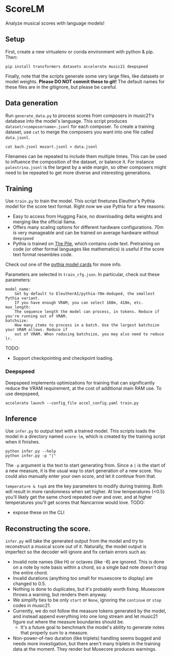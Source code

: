 # ScoreLM
Analyze musical scores with language models!

## Setup
First, create a new virtualenv or conda environment with python & pip.
Then:
```
pip install transformers datasets accelerate music21 deepspeed
```

Finally, note that the scripts generate some very large files, like datasets or model
weights. **Please DO NOT commit these to git!** The default names for these files are in the gitignore,
but please be careful.

## Data generation
Run `generate_data.py` to process scores from composers in music21's database into the model's language.
This script produces `dataset/<composername>.jsonl` for each composer. To create a training dataset, use
`cat` to merge the composers you want into one file called `data.jsonl`.
```
cat bach.jsonl mozart.jsonl > data.jsonl
```
Filenames can be repeated to include them multiple times. This can be used to influence the composition
of the dataset, or balance it. For instance `palestrina.jsonl` is the largest by a wide margin, so other
composers might need to be repeated to get more diverse and interesting generations.

## Training
Use `train.py` to train the model. This script finetunes Eleuther's Pythia model for the score text
format. Right now we use Pythia for a few reasons:
* Easy to access from Hugging Face, no downloading delta weights and merging like the official llama.
* Offers many scaling options for different hardware configurations. 70m is very manageable and can
  be trained on average hardware without `deepspeed`
* Pythia is trained on [The Pile](https://arxiv.org/pdf/2101.00027.pdf), which contains code text. Pretraining
  on code (or other formal languages like mathematics) is useful if the score text format resembles code.

Check out one of the [pythia model cards](https://huggingface.co/EleutherAI/pythia-12b-v0) for more info.

Parameters are selected in `train_cfg.json`.
In particular, check out these parameters:
```
model_name:
    Set by default to EleutherAI/pythia-70m-deduped, the smallest Pythia variant.
    If you have enough VRAM, you can select 160m, 410m, etc.
max_length:
    The sequence length the model can process, in tokens. Reduce if you're running out of VRAM.
batchsize:
    How many items to process in a batch. Use the largest batchsize your VRAM allows. Reduce if
    out of VRAM. When reducing batchsize, you may also need to reduce lr.
```
TODO:
* Support checkpointing and checkpoint loading.

### Deepspeed
Deepspeed implements optimizations for training that can significantly reduce the VRAM
requirement, at the cost of additional main RAM use. To use deepspeed,
```
accelerate launch --config_file accel_config.yaml train.py
```

## Inference
Use `infer.py` to output text with a trained model. This scripts loads the model
in a directory named `score-lm`, which is created by the training script when it finishes.
```
python infer.py --help
python infer.py -p "|"
```
The `-p` argument is the text to start generating from. Since a `|` is the start of a new measure,
it is the usual way to start generation of a new score. You could also manually enter your own score,
and let it continue from that.

`temperature & topk` are the key parameters to modify during training. Both will result
in more randomness when set higher. At low temperatures (<0.5) you'll likely get the same
chord repeated over and over, and at higher temperatures you'll get scores that Nancarrow would love.
TODO:
* expose these on the CLI

## Reconstructing the score.
`infer.py` will take the generated output from the model and try to reconstruct a musical score
out of it. Naturally, the model output is imperfect so the decoder will ignore and fix certain
errors such as:
* Invalid note names (like H) or octaves (like -6) are ignored.
  This is done on a note by note basis within a chord, so a single bad note doesn't drop the entire chord.
* Invalid durations (anything too small for musescore to display) are changed to 0.5.
* Nothing is done to duplicates, but it's probably worth fixing. Musescore throws a warning,
  but renders them anyway.
* We simplify ties to be only `start` or `None`, ignoring the `continue` or `stop` codes in music21.
* Currently, we do not follow the measure tokens generated by the model, and instead append
  everything into one long stream and let music21 figure out where the measure boundaries should be.
  * It's a future goal to benchmark the model's ability to generate notes that properly sum to  a measure.
* Non-power-of-two duration (like triplets) handling seems bugged and needs more investigation, but
  there aren't many triplets in the training data at the moment. They render but Musecore produces
  warnings.
